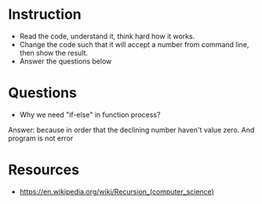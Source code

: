 ﻿# Instruction
* Read the code, understand it, think hard how it works.
* Change the code such that it will accept a number from command line, then show the result.
* Answer the questions below

# Questions
* Why we need "if-else" in function process?

Answer: because in order that the declining number haven't value zero. And program is not error


# Resources
* https://en.wikipedia.org/wiki/Recursion_(computer_science)